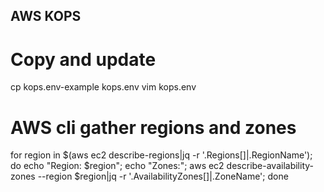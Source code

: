 ## AWS KOPS

# Copy and update 
cp kops.env-example kops.env
vim kops.env

# AWS cli gather regions and zones
for region in $(aws ec2 describe-regions|jq -r '.Regions[]|.RegionName');
do
  echo "Region: $region"; 
  echo "Zones:"; 
  aws ec2 describe-availability-zones --region $region|jq -r '.AvailabilityZones[]|.ZoneName';
done
